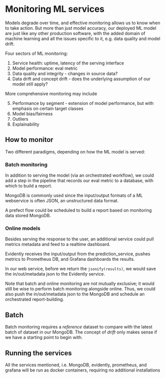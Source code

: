 # Monitoring ML services

Models degrade over time, and effective monitoring allows us to know when to take action. But more than just model accuracy, our deployed ML model are just like any other production software, with the added domain of machine learning and all the issues specific to it, e.g. data quality and model drift.

Four sectors of ML monitoring:

1. Service health: uptime, latency of the serving interface
2. Model performance: eval metric
3. Data quality and integrity - changes in source data?
4. Data drift and concept drift - does the underlying assumption of our model still apply?

More comprehensive monitoring may include

5. Performance by segment - extension of model performance, but with emphasis on certain target classes
6. Model bias/fairness
7. Outliers
8. Explainability

## How to monitor

Two different paradigms, depending on how the ML model is served:

### Batch monitoring

In addition to serving the model (via an orchestrated workflow), we could add a step in the pipeline that records our eval metric to a database, with which to build a report.

MongoDB is commonly used since the input/output formats of a ML webservice is often JSON, an unstructured data format.

A prefect flow could be scheduled to build a report based on monitoring data stored MongoDB.

### Online models

Besides serving the response to the user, an additional service could pull metrics metadata and feed to a realtime dashboard.

Evidently receives the input/output from the prediction_service, pushes metrics to Prometheus DB, and Grafana dashboards the results.

In our web service, before we return the `jsonify(results)`, we would save the in/out/metadata json to the Evidently service.

Note that batch and online monitoring are not mutually exclusive; it would still be wise to perform batch monitoring alongside online. Thus, we could also push the in/out/metadata json to the MongoDB and schedule an orchestrated report-building.

## Batch

Batch monitoring requires a *reference* dataset to compare with the latest batch of dataset in our MongoDB. The concept of *drift* only makes sense if we have a starting point to begin with.

## Running the services

All the services mentioned, i.e. MongoDB, evidently, prometheus, and grafana will be run as docker containers, requiring no additional installations
